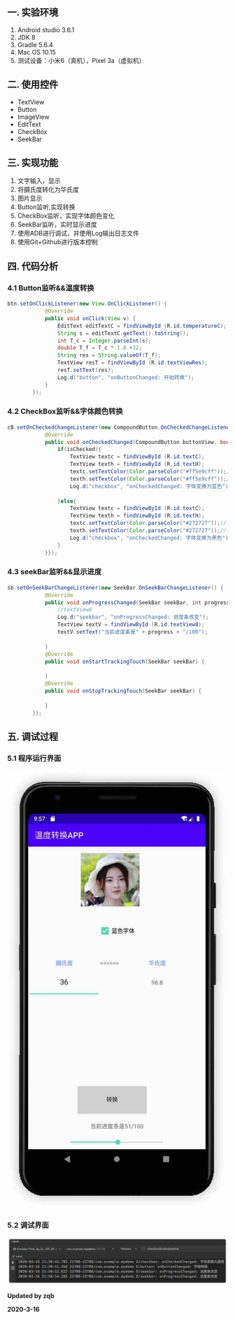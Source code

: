 ## 一. 实验环境

1. Android studio 3.6.1
2. JDK 8
3. Gradle 5.6.4
4. Mac OS 10.15
5. 测试设备：小米6（真机），Pixel 3a（虚拟机）

## 二. 使用控件

- TextView
- Button
- ImageView
- EditText
- CheckBox
- SeekBar

## 三. 实现功能

1. 文字输入，显示
2. 将摄氏度转化为华氏度
3. 图片显示
4. Button监听,实现转换
5. CheckBox监听，实现字体颜色变化
6. SeekBar监听，实时显示进度
7. 使用ADB进行调试，并使用Log输出日志文件
8. 使用Git+Github进行版本控制

## 四. 代码分析

### 4.1 Button监听&&温度转换

```java
btn.setOnClickListener(new View.OnClickListener() {
            @Override
            public void onClick(View v) {
                EditText editTextC = findViewById (R.id.temperatureC);
                String s = editTextC.getText().toString();
                int T_c = Integer.parseInt(s);
                double T_f = T_c * 1.8 +32;
                String res = String.valueOf(T_f);
                TextView resT = findViewById (R.id.textViewRes);
                resT.setText(res);
                Log.d("button", "onButtonChanged: 开始转换");
            }
        });
```

### 4.2 CheckBox监听&&字体颜色转换

```java
cB.setOnCheckedChangeListener(new CompoundButton.OnCheckedChangeListener() {
            @Override
            public void onCheckedChanged(CompoundButton buttonView, boolean isChecked) {
                if(isChecked){
                    TextView textc = findViewById (R.id.textC);
                    TextView texth = findViewById (R.id.textH);
                    textc.setTextColor(Color.parseColor("#ff5e9cff"));//设置颜色
                    texth.setTextColor(Color.parseColor("#ff5e9cff"));//设置颜色
                    Log.d("checkbox", "onCheckedChanged: 字体变换为蓝色");

                }else{
                    TextView textc = findViewById (R.id.textC);
                    TextView texth = findViewById (R.id.textH);
                    textc.setTextColor(Color.parseColor("#272727"));//设置颜色
                    texth.setTextColor(Color.parseColor("#272727"));//设置颜色
                    Log.d("checkbox", "onCheckedChanged: 字体变换为黑色");
                }
            }});
```

### 4.3 seekBar监听&&显示进度

```Java
sb.setOnSeekBarChangeListener(new SeekBar.OnSeekBarChangeListener() {
            @Override
            public void onProgressChanged(SeekBar seekBar, int progress, boolean b) {
                //textView8
                Log.d("seekbar", "onProgressChanged: 进度条改变");
                TextView textV = findViewById (R.id.textView8);
                textV.setText("当前进度条是" + progress + "/100");

            }
            @Override
            public void onStartTrackingTouch(SeekBar seekBar) {

            }
            @Override
            public void onStopTrackingTouch(SeekBar seekBar) {

            }
        });
```

## 五. 调试过程

### 5.1 程序运行界面

![](/pic/run.jpg)

### 5.2 调试界面

![](/pic/log.jpg)



**Updated by zqb**

**2020-3-16**

